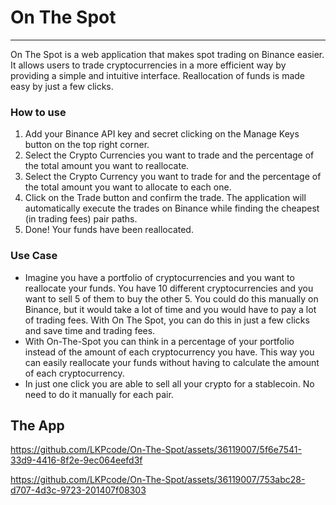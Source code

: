 # On The Spot
---

On The Spot is a web application that makes spot trading on Binance easier. It allows users to trade cryptocurrencies in a more efficient way by providing a simple and intuitive interface. Reallocation of funds is made easy by just a few clicks. 

### How to use

1. Add your Binance API key and secret clicking on the Manage Keys button on the top right corner.
2. Select the Crypto Currencies you want to trade and the percentage of the total amount you want to reallocate.
3. Select the Crypto Currency you want to trade for and the percentage of the total amount you want to allocate to each one.
4. Click on the Trade button and confirm the trade. The application will automatically execute the trades on Binance while finding the cheapest (in trading fees) pair paths.
5. Done! Your funds have been reallocated.

### Use Case

* Imagine you have a portfolio of cryptocurrencies and you want to reallocate your funds. You have 10 different cryptocurrencies and you want to sell 5 of them to buy the other 5. You could do this manually on Binance, but it would take a lot of time and you would have to pay a lot of trading fees. With On The Spot, you can do this in just a few clicks and save time and trading fees.
* With On-The-Spot you can think in a percentage of your portfolio instead of the amount of each cryptocurrency you have. This way you can easily reallocate your funds without having to calculate the amount of each cryptocurrency.
* In just one click you are able to sell all your crypto for a stablecoin. No need to do it manually for each pair.

## The App


https://github.com/LKPcode/On-The-Spot/assets/36119007/5f6e7541-33d9-4416-8f2e-9ec064eefd3f



https://github.com/LKPcode/On-The-Spot/assets/36119007/753abc28-d707-4d3c-9723-201407f08303






